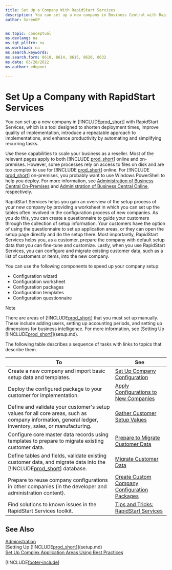 ```yaml
---
title: Set Up a Company With RapidStart Services
description: You can set up a new company in Business Central with RapidStart services to enhance productivity by automating and simplifying recurring tasks.
author: SorenGP


ms.topic: conceptual
ms.devlang: na
ms.tgt_pltfrm: na
ms.workload: na
ms.search.keywords:
ms.search.form: 8610, 8614, 8615, 8620, 8632
ms.date: 03/28/2022
ms.author: edupont

---
```

# Set Up a Company with RapidStart Services

You can set up a new company in [!INCLUDE[prod_short](includes/prod_short.md)] with RapidStart Services, which is a tool designed to shorten deployment times, improve quality of implementation, introduce a repeatable approach to implementations, and enhance productivity by automating and simplifying recurring tasks.  

Use these capabilities to scale your business as a reseller. Most of the relevant pages apply to both [!INCLUDE [prod_short](includes/prod_short.md)] online and on-premises. However, some processes rely on access to files on disk and are too complex to use for [!INCLUDE [prod_short](includes/prod_short.md)] online. For [!INCLUDE [prod_short](includes/prod_short.md)] on-premises, you probably want to use Windows PowerShell to help you deploy. For more information, see [Administration of Business Central On-Premises](/dynamics365/business-central/dev-itpro/administration/administration) and [Administration of Business Central Online](/dynamics365/business-central/dev-itpro/administration/tenant-administration), respectively.  

RapidStart Services helps you gain an overview of the setup process of your new company by providing a worksheet in which you can set up the tables often involved in the configuration process of new companies. As you do this, you can create a questionnaire to guide your customers through the collection of setup information. Your customers have the option of using the questionnaire to set up application areas, or they can open the setup page directly and do the setup there. Most importantly, RapidStart Services helps you, as a customer, prepare the company with default setup data that you can fine-tune and customize. Lastly, when you use RapidStart Services, you can configure and migrate existing customer data, such as a list of customers or items, into the new company.

You can use the following components to speed up your company setup:  

- Configuration wizard  
- Configuration worksheet  
- Configuration packages  
- Configuration templates  
- Configuration questionnaire  

> [!Note]  
> There are areas of [!INCLUDE[prod_short](includes/prod_short.md)] that you must set up manually. These include adding users, setting up accounting periods, and setting up dimensions for business intelligence. For more information, see [Setting Up [!INCLUDE[prod_short](includes/prod_short.md)]](setup.md).

 The following table describes a sequence of tasks with links to topics that describe them.

|**To**|**See**|  
|------------|-------------|  
|Create a new company and import basic setup data and templates.|[Set Up Company Configuration](admin-set-up-company-configuration.md)|  
|Deploy the configured package to your customer for implementation.|[Apply Configurations to New Companies](admin-apply-configuration-to-new-companies.md)|
|Define and validate your customer's setup values for all core areas, such as company information, general ledger, inventory, sales, or manufacturing.|[Gather Customer Setup Values](admin-gather-customer-setup-values.md)|  
|Configure core master data records using templates to prepare to migrate existing customer data.|[Prepare to Migrate Customer Data](admin-use-templates-to-prepare-customer-data-for-migration.md)|  
|Define tables and fields, validate existing customer data, and migrate data into the [!INCLUDE[prod_short](includes/prod_short.md)] database.|[Migrate Customer Data](admin-migrate-customer-data.md)|
|Prepare to reuse company configurations in other companies (in the developer and administration content).|[Create Custom Company Configuration Packages](/dynamics365/business-central/dev-itpro/administration/set-up-standard-company-configuration-packages)|
|Find solutions to known issues in the RapidStart Services toolkit.|[Tips and Tricks: RapidStart Services](admin-tips-and-tricks-rapidstart-services.md)|  

## See Also

[Administration](admin-setup-and-administration.md)  
[Setting Up [!INCLUDE[prod_short](includes/prod_short.md)]](setup.md)  
[Set Up Complex Application Areas Using Best Practices](set-up-complex-application-areas-using-best-practices.md)   


[!INCLUDE[footer-include](includes/footer-banner.md)]